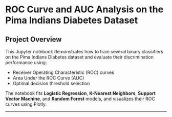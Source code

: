 # ROC Curve and AUC Analysis on the Pima Indians Diabetes Dataset

## Project Overview

This Jupyter notebook demonstrates how to train several binary classifiers on the Pima Indians Diabetes dataset and evaluate their discrimination performance using:

- Receiver Operating Characteristic (ROC) curves  
- Area Under the ROC Curve (AUC)  
- Optimal decision threshold selection  

The notebook fits **Logistic Regression**, **K-Nearest Neighbors**, **Support Vector Machine**, and **Random Forest** models, and visualizes their ROC curves using Plotly.

---

